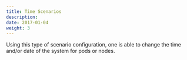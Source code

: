 ```yaml
---
title: Time Scenarios
description: 
date: 2017-01-04
weight: 3
---
```


Using this type of scenario configuration, one is able to change the time and/or date of the system for pods or nodes.

